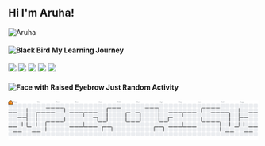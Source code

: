 ## Hi I'm Aruha!
![Aruha](img/haha.gif)
<!--
**aruhaxs/aruhaxs** is a ✨ _special_ ✨ repository because its `README.md` (this file) appears on your GitHub profile.-->

#### <img src="https://raw.githubusercontent.com/Tarikul-Islam-Anik/Animated-Fluent-Emojis/master/Emojis/Animals/Black%20Bird.png" alt="Black Bird" width="25" height="25" /> My Learning Journey

<img src="https://img.shields.io/badge/Laravel-FF2D20?style=for-the-badge&logo=laravel&logoColor=white" />  <img src="https://img.shields.io/badge/PHP-777BB4?style=for-the-badge&logo=php&logoColor=white" /> <img src="https://img.shields.io/badge/HTML5-E34F26?style=for-the-badge&logo=html5&logoColor=white" /> <img src="https://img.shields.io/badge/Kotlin-B125EA?style=for-the-badge&logo=kotlin&logoColor=white" /> <img src="https://img.shields.io/badge/Python-FFD43B?style=for-the-badge&logo=python&logoColor=blue" />

#### <img src="https://raw.githubusercontent.com/Tarikul-Islam-Anik/Animated-Fluent-Emojis/master/Emojis/Smilies/Face%20with%20Raised%20Eyebrow.png" alt="Face with Raised Eyebrow" width="25" height="25" /> Just Random Activity


<picture>
  <source media="(prefers-color-scheme: dark)" srcset="https://raw.githubusercontent.com/aruhaxs/aruhaxs/output/pacman-contribution-graph-dark.svg">
  <source media="(prefers-color-scheme: light)" srcset="https://raw.githubusercontent.com/aruhaxs/aruhaxs/output/pacman-contribution-graph.svg">
  <img alt="pacman contribution graph" src="https://raw.githubusercontent.com/aruhaxs/aruhaxs/output/pacman-contribution-graph.svg">
</picture>

###

<!-- <img src="{BadgeURLHere}" /> -->

<!-- ![image]({BadgeURLHere}) -->
